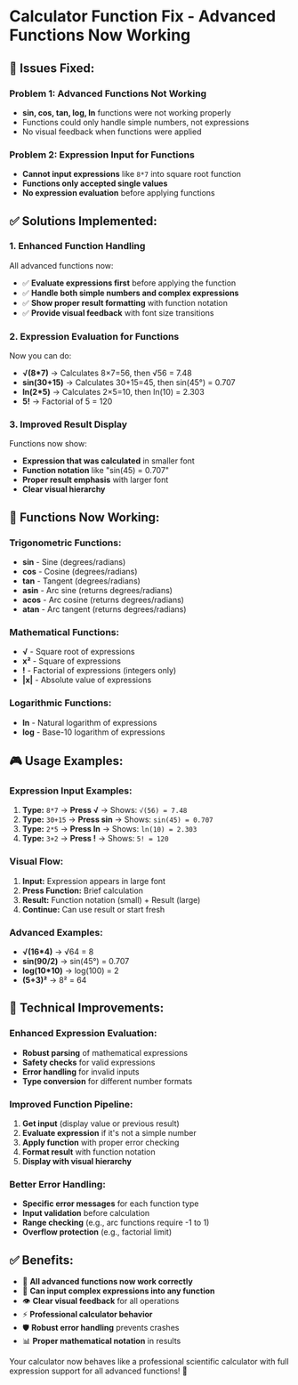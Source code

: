 # Calculator Function Fix - Advanced Functions Now Working

## 🐛 **Issues Fixed:**

### **Problem 1: Advanced Functions Not Working**
- **sin, cos, tan, log, ln** functions were not working properly
- Functions could only handle simple numbers, not expressions
- No visual feedback when functions were applied

### **Problem 2: Expression Input for Functions**
- **Cannot input expressions** like `8*7` into square root function
- **Functions only accepted single values**
- **No expression evaluation** before applying functions

## ✅ **Solutions Implemented:**

### **1. Enhanced Function Handling**
All advanced functions now:
- ✅ **Evaluate expressions first** before applying the function
- ✅ **Handle both simple numbers and complex expressions**
- ✅ **Show proper result formatting** with function notation
- ✅ **Provide visual feedback** with font size transitions

### **2. Expression Evaluation for Functions**
Now you can do:
- **√(8*7)** → Calculates 8×7=56, then √56 = 7.48
- **sin(30+15)** → Calculates 30+15=45, then sin(45°) = 0.707
- **ln(2*5)** → Calculates 2×5=10, then ln(10) = 2.303
- **5!** → Factorial of 5 = 120

### **3. Improved Result Display**
Functions now show:
- **Expression that was calculated** in smaller font
- **Function notation** like "sin(45) = 0.707"
- **Proper result emphasis** with larger font
- **Clear visual hierarchy**

## 🎯 **Functions Now Working:**

### **Trigonometric Functions:**
- **sin** - Sine (degrees/radians)
- **cos** - Cosine (degrees/radians)  
- **tan** - Tangent (degrees/radians)
- **asin** - Arc sine (returns degrees/radians)
- **acos** - Arc cosine (returns degrees/radians)
- **atan** - Arc tangent (returns degrees/radians)

### **Mathematical Functions:**
- **√** - Square root of expressions
- **x²** - Square of expressions
- **!** - Factorial of expressions (integers only)
- **|x|** - Absolute value of expressions

### **Logarithmic Functions:**
- **ln** - Natural logarithm of expressions
- **log** - Base-10 logarithm of expressions

## 🎮 **Usage Examples:**

### **Expression Input Examples:**
1. **Type:** `8*7` → **Press √** → Shows: `√(56) = 7.48`
2. **Type:** `30+15` → **Press sin** → Shows: `sin(45) = 0.707`
3. **Type:** `2*5` → **Press ln** → Shows: `ln(10) = 2.303`
4. **Type:** `3+2` → **Press !** → Shows: `5! = 120`

### **Visual Flow:**
1. **Input:** Expression appears in large font
2. **Press Function:** Brief calculation
3. **Result:** Function notation (small) + Result (large)
4. **Continue:** Can use result or start fresh

### **Advanced Examples:**
- **√(16*4)** → √64 = 8
- **sin(90/2)** → sin(45°) = 0.707
- **log(10*10)** → log(100) = 2
- **(5+3)²** → 8² = 64

## 🔧 **Technical Improvements:**

### **Enhanced Expression Evaluation:**
- **Robust parsing** of mathematical expressions
- **Safety checks** for valid expressions
- **Error handling** for invalid inputs
- **Type conversion** for different number formats

### **Improved Function Pipeline:**
1. **Get input** (display value or previous result)
2. **Evaluate expression** if it's not a simple number
3. **Apply function** with proper error checking
4. **Format result** with function notation
5. **Display with visual hierarchy**

### **Better Error Handling:**
- **Specific error messages** for each function type
- **Input validation** before calculation
- **Range checking** (e.g., arc functions require -1 to 1)
- **Overflow protection** (e.g., factorial limit)

## ✅ **Benefits:**
- 🎯 **All advanced functions now work correctly**
- 🧮 **Can input complex expressions into any function**
- 👁️ **Clear visual feedback** for all operations
- ⚡ **Professional calculator behavior**
- 🛡️ **Robust error handling** prevents crashes
- 📊 **Proper mathematical notation** in results

Your calculator now behaves like a professional scientific calculator with full expression support for all advanced functions! 🎉